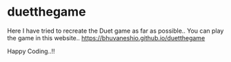# duetthegame
Here I have tried to recreate the Duet game as far as possible..
You can play the game in this website..
https://bhuvaneshio.github.io/duetthegame

Happy Coding..!!
